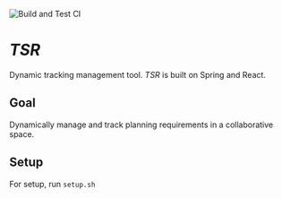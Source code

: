 ![Build and Test CI](https://github.com/gorhack/tsr/workflows/Main%20CI/badge.svg)
# _TSR_
Dynamic tracking management tool. _TSR_ is built on Spring and React.

## Goal
Dynamically manage and track planning requirements in a collaborative space.

## Setup
For setup, run `setup.sh`
